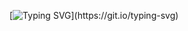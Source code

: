 [![Typing SVG](https://readme-typing-svg.demolab.com?font=Fira+Code&pause=1000&width=435&lines=Touch+some+grass+bitch.;)](https://git.io/typing-svg)
